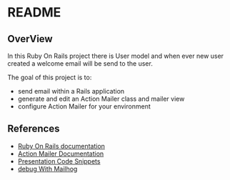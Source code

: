# README

## OverView
In this Ruby On Rails project there is User model and when ever new user created a welcome email will be send to the user.

The goal of this project is to:
- send email within a Rails application
- generate and edit an Action Mailer class and mailer view
- configure Action Mailer for your environment

## References
- [Ruby On Rails documentation](https://guides.rubyonrails.org/v5.1/getting_started.html)
- [Action Mailer Documentation](https://guides.rubyonrails.org/action_mailer_basics.html)
- [Presentation Code Snippets](https://mnaser.notion.site/Code-Snippets-6ee287636e94496799d45a04d94f7cac)
- [debug With Mailhog](https://arsfutura.com/magazine/debugging-rails-mails-with-mailhog/)

